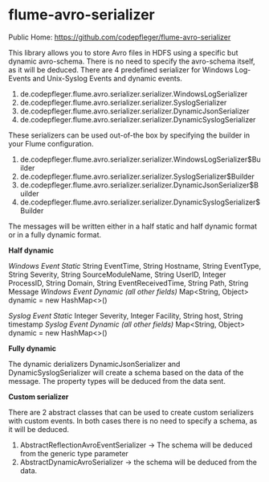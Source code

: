 # flume-avro-serializer

Public Home: https://github.com/codepfleger/flume-avro-serializer

This library allows you to store Avro files in HDFS using a specific but dynamic avro-schema.
There is no need to specify the avro-schema itself, as it will be deduced.
There are 4 predefined serializer for Windows Log-Events and Unix-Syslog Events and dynamic events.

1. de.codepfleger.flume.avro.serializer.serializer.WindowsLogSerializer
2. de.codepfleger.flume.avro.serializer.serializer.SyslogSerializer
3. de.codepfleger.flume.avro.serializer.serializer.DynamicJsonSerializer
4. de.codepfleger.flume.avro.serializer.serializer.DynamicSyslogSerializer

These serializers can be used out-of-the box by specifying the builder in your Flume configuration.

1. de.codepfleger.flume.avro.serializer.serializer.WindowsLogSerializer$Builder
2. de.codepfleger.flume.avro.serializer.serializer.SyslogSerializer$Builder
3. de.codepfleger.flume.avro.serializer.serializer.DynamicJsonSerializer$Builder
4. de.codepfleger.flume.avro.serializer.serializer.DynamicSyslogSerializer$Builder

The messages will be written either in a half static and half dynamic format or in a fully dynamic format.

**Half dynamic**

_Windows Event Static_
String EventTime, String Hostname, String EventType, String Severity, String SourceModuleName, String UserID, Integer ProcessID, String Domain, String EventReceivedTime, String Path, String Message
_Windows Event Dynamic (all other fields)_
Map<String, Object> dynamic = new HashMap<>()

_Syslog Event Static_
Integer Severity, Integer Facility, String host, String timestamp
_Syslog Event Dynamic (all other fields)_
Map<String, Object> dynamic = new HashMap<>()

**Fully dynamic**

The dynamic derializers DynamicJsonSerializer and DynamicSyslogSerializer will create a schema based on the data of the message.
The property types will be deduced from the data sent.

**Custom serializer**

There are 2 abstract classes that can be used to create custom serializers with custom events.
In both cases there is no need to specify a schema, as it will be deduced.

1. AbstractReflectionAvroEventSerializer<T> -> The schema will be deduced from the generic type parameter
2. AbstractDynamicAvroSerializer -> the schema will be deduced from the data.